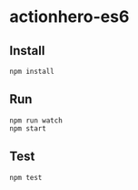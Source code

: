 # actionhero-es6

## Install
```
npm install
```

## Run
```
npm run watch
npm start
```

## Test
```
npm test
```
